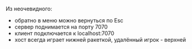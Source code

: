Из неочевидного: 
- обратно в меню можно вернуться по Esc
- сервер поднимается на порту 7070
- клиент подключается к localhost:7070
- хост всегда играет нижней ракеткой, удалённый игрок - верхней
